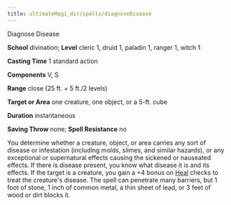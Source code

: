 ```yaml
---
title: ultimateMagi_dir/spells/diagnoseDisease
---
```

Diagnose Disease

**School** divination; **Level** cleric 1, druid 1, paladin 1, ranger 1, witch 1

**Casting Time** 1 standard action

**Components** V, S

**Range** close (25 ft. + 5 ft./2 levels)

**Target or Area** one creature, one object, or a 5-ft. cube

**Duration** instantaneous

**Saving Throw** none; **Spell Resistance** no

You determine whether a creature, object, or area carries any sort of disease or infestation (including molds, slimes, and similar hazards), or any exceptional or supernatural effects causing the sickened or nauseated effects. If there is disease present, you know what disease it is and its effects. If the target is a creature, you gain a +4 bonus on [Heal](skill_dir/heal#_heal) checks to treat the creature's disease. The spell can penetrate many barriers, but 1 foot of stone, 1 inch of common metal, a thin sheet of lead, or 3 feet of wood or dirt blocks it.

